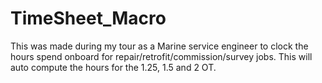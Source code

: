 # TimeSheet_Macro
This was made during my tour as a Marine service engineer to clock the hours spend onboard for repair/retrofit/commission/survey jobs. This will auto compute the hours for the 1.25, 1.5 and 2 OT.
